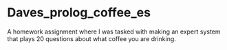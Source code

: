 # Daves_prolog_coffee_es
A homework assignment where I was tasked with making an expert system that plays 20 questions about what coffee you are drinking.
